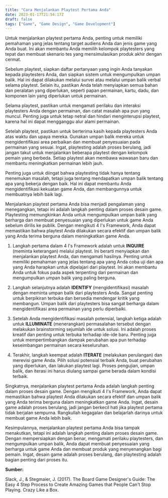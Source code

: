```yaml
---
title: "Cara Menjalankan Playtest Pertama Anda"
date: 2023-01-17T21:54:17Z
draft: false
tags: ["Game", "Game Design", "Game Development"]
---
```


Untuk menjalankan playtest pertama Anda, penting untuk memiliki pemahaman yang jelas tentang target audiens Anda dan jenis game yang Anda buat. Ini akan membantu Anda memilih kelompok playtesters yang tepat dan membuat skenario tes yang mensimulasikan produk akhir dengan cermat.

Sebelum playtest, siapkan daftar pertanyaan yang ingin Anda tanyakan kepada playtesters Anda, dan siapkan sistem untuk mengumpulkan umpan balik. Hal ini dapat dilakukan melalui survei atau melalui umpan balik verbal selama playtest. Selain itu, pastikan Anda telah menyiapkan semua bahan dan peralatan yang diperlukan, seperti papan permainan, kartu, dadu, dan komponen lain yang diperlukan untuk permainan.

Selama playtest, pastikan untuk mengamati perilaku dan interaksi playtesters Anda dengan permainan, dan catat masalah apa pun yang muncul. Penting juga untuk tetap netral dan hindari menginterupsi playtest, karena hal ini dapat mengganggu alur alami permainan.

Setelah playtest, pastikan untuk berterima kasih kepada playtesters Anda atas waktu dan upaya mereka. Gunakan umpan balik mereka untuk mengidentifikasi area perbaikan dan membuat penyesuaian pada permainan yang sesuai. Ingat, playtesting adalah proses berulang, jadi jangan takut untuk menjalankan beberapa playtest dengan kelompok pemain yang berbeda. Setiap playtest akan membawa wawasan baru dan membantu meningkatkan permainan lebih jauh.

Penting juga untuk diingat bahwa playtesting tidak hanya tentang menemukan masalah, tetapi juga tentang mendapatkan umpan balik tentang apa yang bekerja dengan baik. Hal ini dapat membantu Anda mengidentifikasi kekuatan game Anda, dan membangunnya untuk membuatnya lebih baik lagi.

Menjalankan playtest pertama Anda bisa menjadi pengalaman yang menegangkan, tetapi ini adalah langkah penting dalam proses desain game. Playtesting memungkinkan Anda untuk mengumpulkan umpan balik yang berharga dan membuat penyesuaian yang diperlukan untuk game Anda sebelum dirilis ke publik. Dengan mengikuti 4 I's Framework, Anda dapat memastikan bahwa playtest Anda dilakukan secara efektif dan umpan balik yang Anda terima berguna dalam meningkatkan game Anda.

1. Langkah pertama dalam 4 I's Framework adalah untuk **INQUIRE** (meminta keterangan) melalui playtest. Ini berarti menyiapkan dan menjalankan playtest Anda, dan mengamati hasilnya. Penting untuk memiliki pemahaman yang jelas tentang apa yang Anda coba uji dan apa yang Anda harapkan untuk dipelajari dari playtest. Ini akan membantu Anda untuk fokus pada aspek terpenting dari permainan dan mengumpulkan umpan balik yang paling berguna.

1. Langkah selanjutnya adalah **IDENTIFY** (mengidentifikasi) masalah dengan meminta umpan balik dari playtesters Anda. Sangat penting untuk berpikiran terbuka dan bersedia mendengar kritik yang membangun. Umpan balik dari playtesters bisa sangat berharga dalam mengidentifikasi area permainan yang perlu diperbaiki.

1. Setelah Anda mengidentifikasi masalah potensial, langkah ketiga adalah untuk **ILLUMINATE** (menerangkan) permasalahan tersebut dengan melakukan brainstorming sejumlah ide untuk solusi. Ini adalah proses kreatif dan penting untuk terbuka terhadap ide-ide baru. Penting juga untuk mempertimbangkan dampak perubahan apa pun terhadap keseimbangan permainan secara keseluruhan.

1. Terakhir, langkah keempat adalah **ITERATE** (melakukan perulangan) dan merevisi game Anda. Pilih solusi potensial terbaik Anda, buat perubahan yang diperlukan, dan lakukan playtest lagi. Proses pengujian, umpan balik, dan iterasi ini harus diulang sampai game berada dalam kondisi terbaik.

Singkatnya, menjalankan playtest pertama Anda adalah langkah penting dalam proses desain game. Dengan mengikuti 4 I's Framework, Anda dapat memastikan bahwa playtest Anda dilakukan secara efektif dan umpan balik yang Anda terima berguna dalam meningkatkan game Anda. Ingat, desain game adalah proses berulang, jadi jangan berkecil hati jika playtest pertama tidak berjalan sempurna. Rangkullah kegagalan dan belajarlah darinya untuk membuat game Anda lebih baik.

Kesimpulannya, menjalankan playtest pertama Anda bisa tampak menakutkan, tetapi ini adalah langkah penting dalam proses desain game. Dengan mempersiapkan dengan benar, mengamati perilaku playtesters, dan mengumpulkan umpan balik, Anda dapat membuat penyesuaian yang berharga untuk game Anda dan membuat produk yang menyenangkan bagi pemain. Ingat, desain game adalah proses berulang, dan playtesting adalah bagian penting dari proses itu.

**Sumber:**

Slack, J., & Stegmaier, J. (2017). The Board Game Designer's Guide: The Easy 4 Step Process to Create Amazing Games that People Can't Stop Playing. Crazy Like a Box.